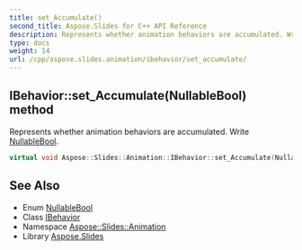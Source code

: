 ```yaml
---
title: set_Accumulate()
second_title: Aspose.Slides for C++ API Reference
description: Represents whether animation behaviors are accumulated. Write NullableBool.
type: docs
weight: 14
url: /cpp/aspose.slides.animation/ibehavior/set_accumulate/
---
```

## IBehavior::set_Accumulate(NullableBool) method


Represents whether animation behaviors are accumulated. Write [NullableBool](../../../aspose.slides/nullablebool/).

```cpp
virtual void Aspose::Slides::Animation::IBehavior::set_Accumulate(NullableBool value)=0
```

## See Also

* Enum [NullableBool](../../aspose.slides/nullablebool/)
* Class [IBehavior](./)
* Namespace [Aspose::Slides::Animation](../)
* Library [Aspose.Slides](../../)